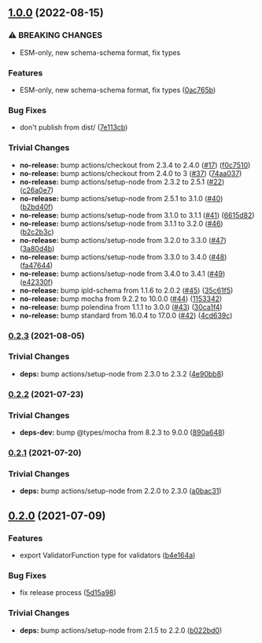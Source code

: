 ## [1.0.0](https://github.com/rvagg/js-ipld-schema-validator/compare/v0.2.3...v1.0.0) (2022-08-15)


### ⚠ BREAKING CHANGES

* ESM-only, new schema-schema format, fix types

### Features

* ESM-only, new schema-schema format, fix types ([0ac765b](https://github.com/rvagg/js-ipld-schema-validator/commit/0ac765b30ded5e13a8caefc7d4450d9a5496d1cf))


### Bug Fixes

* don't publish from dist/ ([7e113cb](https://github.com/rvagg/js-ipld-schema-validator/commit/7e113cb8f6df85188d3fb4a04225e7e07a4860cc))


### Trivial Changes

* **no-release:** bump actions/checkout from 2.3.4 to 2.4.0 ([#17](https://github.com/rvagg/js-ipld-schema-validator/issues/17)) ([f0c7510](https://github.com/rvagg/js-ipld-schema-validator/commit/f0c75109d45056691669246b487f020134b49dc6))
* **no-release:** bump actions/checkout from 2.4.0 to 3 ([#37](https://github.com/rvagg/js-ipld-schema-validator/issues/37)) ([74aa037](https://github.com/rvagg/js-ipld-schema-validator/commit/74aa037b6ba354bf1b0ee383e4ab8b1dc61a10e2))
* **no-release:** bump actions/setup-node from 2.3.2 to 2.5.1 ([#22](https://github.com/rvagg/js-ipld-schema-validator/issues/22)) ([c26a0e7](https://github.com/rvagg/js-ipld-schema-validator/commit/c26a0e719337b872ea4b269c6ac211cd6988f1f2))
* **no-release:** bump actions/setup-node from 2.5.1 to 3.1.0 ([#40](https://github.com/rvagg/js-ipld-schema-validator/issues/40)) ([b2bd40f](https://github.com/rvagg/js-ipld-schema-validator/commit/b2bd40fc05e9df3d6941904dbd64b446af9984ab))
* **no-release:** bump actions/setup-node from 3.1.0 to 3.1.1 ([#41](https://github.com/rvagg/js-ipld-schema-validator/issues/41)) ([6615d82](https://github.com/rvagg/js-ipld-schema-validator/commit/6615d827efb4b84e585d01e53fa067236a349903))
* **no-release:** bump actions/setup-node from 3.1.1 to 3.2.0 ([#46](https://github.com/rvagg/js-ipld-schema-validator/issues/46)) ([b2c2b3c](https://github.com/rvagg/js-ipld-schema-validator/commit/b2c2b3c0b9d00b37405823b91f64d97172bbed36))
* **no-release:** bump actions/setup-node from 3.2.0 to 3.3.0 ([#47](https://github.com/rvagg/js-ipld-schema-validator/issues/47)) ([3a80d4b](https://github.com/rvagg/js-ipld-schema-validator/commit/3a80d4bc250ee4e225a0931a0d6c8ed78daa4e37))
* **no-release:** bump actions/setup-node from 3.3.0 to 3.4.0 ([#48](https://github.com/rvagg/js-ipld-schema-validator/issues/48)) ([fa47644](https://github.com/rvagg/js-ipld-schema-validator/commit/fa476443ddaaec8be5cf2c078ff82dde3bcfa845))
* **no-release:** bump actions/setup-node from 3.4.0 to 3.4.1 ([#49](https://github.com/rvagg/js-ipld-schema-validator/issues/49)) ([e42330f](https://github.com/rvagg/js-ipld-schema-validator/commit/e42330f6b7bb4ad1eb322d709b5e1c07a713a192))
* **no-release:** bump ipld-schema from 1.1.6 to 2.0.2 ([#45](https://github.com/rvagg/js-ipld-schema-validator/issues/45)) ([35c61f5](https://github.com/rvagg/js-ipld-schema-validator/commit/35c61f547e83d56c3672b595125c10d782010047))
* **no-release:** bump mocha from 9.2.2 to 10.0.0 ([#44](https://github.com/rvagg/js-ipld-schema-validator/issues/44)) ([1153342](https://github.com/rvagg/js-ipld-schema-validator/commit/11533424e6746b239c773d7557b4636881fb1f51))
* **no-release:** bump polendina from 1.1.1 to 3.0.0 ([#43](https://github.com/rvagg/js-ipld-schema-validator/issues/43)) ([30ca1f4](https://github.com/rvagg/js-ipld-schema-validator/commit/30ca1f4c2685388ba5f86341379a5af1be464051))
* **no-release:** bump standard from 16.0.4 to 17.0.0 ([#42](https://github.com/rvagg/js-ipld-schema-validator/issues/42)) ([4cd639c](https://github.com/rvagg/js-ipld-schema-validator/commit/4cd639c5e813d3c215661c88f208c3d9e2d00559))

### [0.2.3](https://github.com/rvagg/js-ipld-schema-validator/compare/v0.2.2...v0.2.3) (2021-08-05)


### Trivial Changes

* **deps:** bump actions/setup-node from 2.3.0 to 2.3.2 ([4e90bb8](https://github.com/rvagg/js-ipld-schema-validator/commit/4e90bb81241264fd8f0e50680b8033bfafa83f02))

### [0.2.2](https://github.com/rvagg/js-ipld-schema-validator/compare/v0.2.1...v0.2.2) (2021-07-23)


### Trivial Changes

* **deps-dev:** bump @types/mocha from 8.2.3 to 9.0.0 ([890a648](https://github.com/rvagg/js-ipld-schema-validator/commit/890a648a6718cdd44af85bb01f3a8d19a810b86f))

### [0.2.1](https://github.com/rvagg/js-ipld-schema-validator/compare/v0.2.0...v0.2.1) (2021-07-20)


### Trivial Changes

* **deps:** bump actions/setup-node from 2.2.0 to 2.3.0 ([a0bac31](https://github.com/rvagg/js-ipld-schema-validator/commit/a0bac31c5ee71681daab06c300baabaabc1211bb))

## [0.2.0](https://github.com/rvagg/js-ipld-schema-validator/compare/v0.1.0...v0.2.0) (2021-07-09)


### Features

* export ValidatorFunction type for validators ([b4e164a](https://github.com/rvagg/js-ipld-schema-validator/commit/b4e164a0dd664af3e93f80332d82fe42b5acfc66))


### Bug Fixes

* fix release process ([5d15a98](https://github.com/rvagg/js-ipld-schema-validator/commit/5d15a98cfcb2215333eb1d72e4077e2a34722cfc))


### Trivial Changes

* **deps:** bump actions/setup-node from 2.1.5 to 2.2.0 ([b022bd0](https://github.com/rvagg/js-ipld-schema-validator/commit/b022bd0aee6a81829945a544a3df1321cc963c6b))
